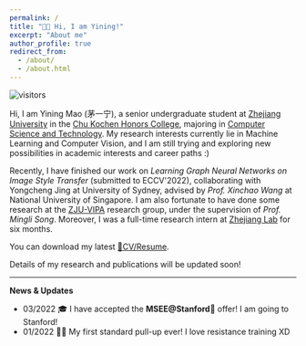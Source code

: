 ```yaml
---
permalink: /
title: "👧🏻 Hi, I am Yining!"
excerpt: "About me"
author_profile: true
redirect_from: 
  - /about/
  - /about.html
---
```

![visitors](https://visitor-badge.laobi.icu/badge?page_id=yining-mao.github.io)

Hi, I am Yining Mao (茅一宁), a senior undergraduate student at [Zhejiang University](https://www.zju.edu.cn/english/) in the [Chu Kochen Honors College](http://ckc.zju.edu.cn/ckcen/main.psp), majoring in [Computer Science and Technology](http://www.en.cs.zju.edu.cn/). My research interests currently lie in Machine Learning and Computer Vision, and I am still trying and exploring new possibilities in academic interests and career paths :)

Recently, I have finished our work on *Learning Graph Neural Networks on Image Style Transfer* (submitted to ECCV'2022), collaborating with Yongcheng Jing at University of Sydney, advised by *Prof. Xinchao Wang* at National University of Singapore. I am also fortunate to have done some research at the [ZJU-VIPA](https://www.vipazoo.cn/) research group, under the supervision of *Prof. Mingli Song*. Moreover, I was a full-time research intern at [Zhejiang Lab](https://en.zhejianglab.com/) for six months.

You can download my latest [📝CV/Resume](/files/YiningMao-CV.pdf).

Details of my research and publications will be updated soon!

----

**News & Updates**

* 03/2022 🎓 I have accepted the **MSEE@Stanford🏫** offer! I am going to Stanford!
* 01/2022 🏋️‍♂️ My first standard pull-up ever! I love resistance training XD

